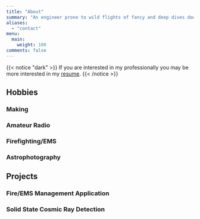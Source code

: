 ```yaml
---
title: "About"
summary: "An engineer prone to wild flights of fancy and deep dives down Wikipedia until I learn something new."
aliases:
  - "contact"
menu:
  main:
    weight: 100
comments: false
---
```


{{< notice "dark" >}}
If you are interested in my professionally you may be more interested in my [resume](/resume).
{{< /notice >}}

## Hobbies

### Making

### Amateur Radio

### Firefighting/EMS

### Astrophotography

## Projects

### Fire/EMS Management Application

### Solid State Cosmic Ray Detection
